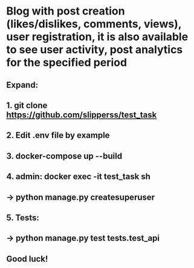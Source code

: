 # Blog with post creation (likes/dislikes, comments, views), user registration, it is also available to see user activity, post analytics for the specified period
## Expand: 
## 1. git clone https://github.com/slipperss/test_task
## 2. Edit .env file by example
## 3. docker-compose up --build
## 4. admin: docker exec -it test_task sh
## -> python manage.py createsuperuser
## 5. Tests:
## -> python manage.py test tests.test_api
## Good luck!
